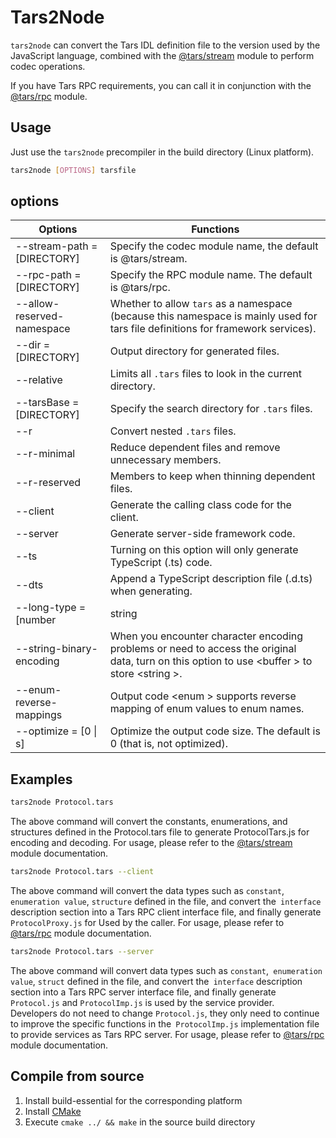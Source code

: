# Tars2Node

`tars2node` can convert the Tars IDL definition file to the version used by the JavaScript language, combined with the [@tars/stream](https://www.npmjs.com/package/@tars/stream) module to perform codec operations.

If you have Tars RPC requirements, you can call it in conjunction with the [@tars/rpc](https://www.npmjs.com/package/@tars/rpc) module.

## Usage

Just use the `tars2node` precompiler in the build directory (Linux platform).

```bash
tars2node [OPTIONS] tarsfile
```

## options

Options | Functions |
| ------------- | ------------- |
| --stream-path = [DIRECTORY] | Specify the codec module name, the default is @tars/stream. |
| --rpc-path = [DIRECTORY] | Specify the RPC module name. The default is @tars/rpc. |
| --allow-reserved-namespace | Whether to allow `tars` as a namespace (because this namespace is mainly used for tars file definitions for framework services). |
| --dir = [DIRECTORY] | Output directory for generated files. |
| --relative | Limits all `.tars` files to look in the current directory. |
| --tarsBase = [DIRECTORY] | Specify the search directory for `.tars` files. |
| --r | Convert nested `.tars` files. |
| --r-minimal | Reduce dependent files and remove unnecessary members. |
| --r-reserved | Members to keep when thinning dependent files. |
| --client | Generate the calling class code for the client. |
| --server | Generate server-side framework code. |
| --ts | Turning on this option will only generate TypeScript (.ts) code. |
| --dts | Append a TypeScript description file (.d.ts) when generating. |
| --long-type = [number | string | bigint] | Optionally use \ <Number \ | String \ | BigInt \> to express the \ <long \> type, with a default value of \<Number \>. |
| --string-binary-encoding | When you encounter character encoding problems or need to access the original data, turn on this option to use \<buffer \> to store \<string \>. |
| --enum-reverse-mappings | Output code \<enum \> supports reverse mapping of enum values ​​to enum names. |
| --optimize = [0 \| s] | Optimize the output code size. The default is 0 (that is, not optimized). |

## Examples

```bash
tars2node Protocol.tars
```

The above command will convert the constants, enumerations, and structures defined in the Protocol.tars file to generate ProtocolTars.js for encoding and decoding.
For usage, please refer to the [@tars/stream](https://www.npmjs.com/package/@tars/stream) module documentation.

```bash
tars2node Protocol.tars --client
```

The above command will convert the data types such as `constant`,` enumeration value`, `structure` defined in the file, and convert the` interface` description section into a Tars RPC client interface file, and finally generate `ProtocolProxy.js` for Used by the caller.
For usage, please refer to [@tars/rpc](https://www.npmjs.com/package/@tars/rpc) module documentation.

```bash
tars2node Protocol.tars --server
```

The above command will convert data types such as `constant`,` enumeration value`, `struct` defined in the file, and convert the` interface` description section into a Tars RPC server interface file, and finally generate `Protocol.js` and `ProtocolImp.js` is used by the service provider.  
Developers do not need to change `Protocol.js`, they only need to continue to improve the specific functions in the` ProtocolImp.js` implementation file to provide services as Tars RPC server.
For usage, please refer to [@tars/rpc](https://www.npmjs.com/package/@tars/rpc) module documentation.

## Compile from source

1. Install build-essential for the corresponding platform
2. Install [CMake](https://cmake.org/)
3. Execute `cmake ../ && make` in the source build directory
